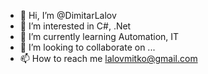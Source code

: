 - 👋 Hi, I’m @DimitarLalov
- 👀 I’m interested in C#, .Net
- 🌱 I’m currently learning Automation, IT
- 💞️ I’m looking to collaborate on ...
- 📫 How to reach me lalovmitko@gmail.com

<!---
DimitarLalov/DimitarLalov is a ✨ special ✨ repository because its `README.md` (this file) appears on your GitHub profile.
You can click the Preview link to take a look at your changes.
--->

